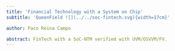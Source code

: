 ```yaml
---
title: 'Financial Technology with a System on Chip'
subtitle: 'QueenField ![](../../soc-fintech.svg){width=17cm}'

author: Paco Reina Campo

abstract: FinTech with a SoC-NTM verified with UVM/OSVVM/FV.
---
```


